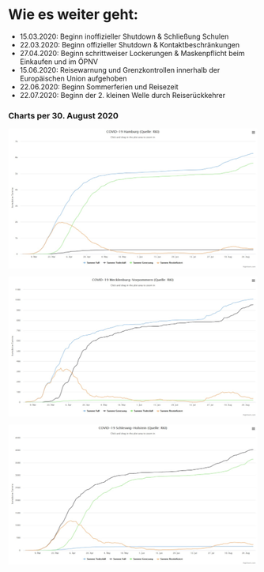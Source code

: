 #

Wie es weiter geht:
===================

* 15.03.2020: Beginn inoffizieller Shutdown & Schließung Schulen
* 22.03.2020: Beginn offizieller Shutdown & Kontaktbeschränkungen
* 27.04.2020: Beginn schrittweiser Lockerungen & Maskenpflicht beim Einkaufen und im ÖPNV
* 15.06.2020: Reisewarnung und Grenzkontrollen innerhalb der Europäischen Union aufgehoben
* 22.06.2020: Beginn Sommerferien und Reisezeit
* 22.07.2020: Beginn der 2. kleinen Welle durch Reiserückkehrer

### Charts per 30. August 2020

![chart_hh_2020_08_30.jpg](img/chart_hh_2020_08_30.jpg)


![chart_mv_2020_08_30.jpg](img/chart_mv_2020_08_30.jpg)


![chart_sh_2020_08_30.jpg](img/chart_sh_2020_08_30.jpg)
